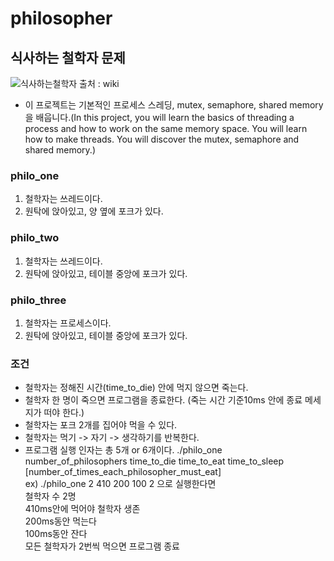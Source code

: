 # philosopher

## 식사하는 철학자 문제

![식사하는철학자](https://ww.namu.la/s/24ad59b9924a16433407eae0c36a52de73c04a5a0f9014414a473ce5b0390efdb545e8e89270c6d36426654001d1672c78b34590281f978235da7df6ea03e0b3735ea01447f421b8a08bfaa2cbaef4afaa6f4bfe310ef708e9f1abdc24dc178694658eb0688c61901162492ea779f653)
출처 : wiki 

* 이 프로젝트는 기본적인 프로세스 스레딩, mutex, semaphore, shared memory을 배웁니다.(In this project, you will learn the basics of threading a process and how to work on the same memory space. You will learn how to make threads. You will discover the mutex, semaphore and shared memory.)

### philo_one
1. 철학자는 쓰레드이다.
2. 원탁에 앉아있고, 양 옆에 포크가 있다.

### philo_two
1. 철학자는 쓰레드이다.
2. 원탁에 앉아있고, 테이블 중앙에 포크가 있다.

### philo_three
1. 철학자는 프로세스이다.
2. 원탁에 앉아있고, 테이블 중앙에 포크가 있다.

### 조건
* 철학자는 정해진 시간(time_to_die) 안에 먹지 않으면 죽는다.
* 철학자 한 명이 죽으면 프로그램을 종료한다. (죽는 시간 기준10ms 안에 종료 메세지가 떠야 한다.)
* 철학자는 포크 2개를 집어야 먹을 수 있다.
* 철학자는 먹기 -> 자기 -> 생각하기를 반복한다.
* 프로그램 실행 인자는 총 5개 or 6개이다.
./philo_one  number_of_philosophers  time_to_die  time_to_eat  time_to_sleep  [number_of_times_each_philosopher_must_eat] \
ex) ./philo_one 2 410 200 100 2 으로 실행한다면 \
철학자 수 2명 \
410ms안에 먹어야 철학자 생존 \
200ms동안 먹는다 \
100ms동안 잔다 \
모든 철학자가 2번씩 먹으면 프로그램 종료
